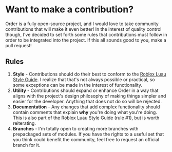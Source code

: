 # Want to make a contribution?
Order is a fully open-source project, and I would love to take community contributions that will make it even better! In the interest of quality control though, I've decided to set forth some rules that contributions must follow in order to be integrated into the project. If this all sounds good to you, make a pull request!

## Rules
1. **Style** - Contributions should do their best to conform to the [Roblox Luau Style Guide](https://roblox.github.io/lua-style-guide/). I realize that that's not always possible or practical, so some exceptions can be made in the interest of functionality.
2. **Utility** - Contributions should expand or enhance Order in a way that aligns with the project's design philosophy of making things simpler and easier for the developer. Anything that does not do so will be rejected.
3. **Documentation** - Any changes that add complex functionality should contain comments that explain **why** you're doing what you're doing. This is also part of the Roblox Luau Style Guide (rule #1), but is worth reiterating.
4. **Branches** - I'm totally open to creating more branches with prepackaged sets of modules. If you have the rights to a useful set that you think could benefit the community, feel free to request an official branch for it.